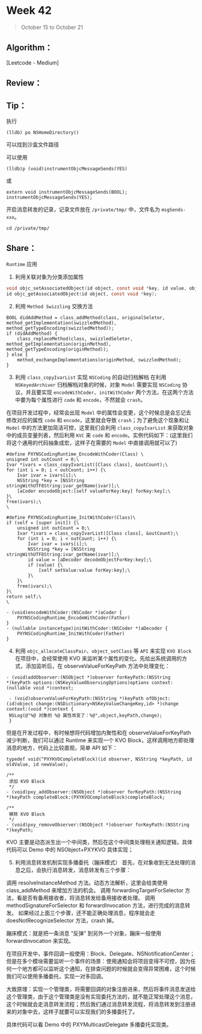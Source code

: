 # Week 42

> October 15 to October 21

## Algorithm：
[Leetcode - Medium]

## Review：


## Tip：

执行
```
(lldb) po NSHomeDirectory()
``` 
可以找到沙盒文件路径

可以使用
```
(lldb)p (void)instrumentObjcMessageSends(YES)
```

或
```
extern void instrumentObjcMessageSends(BOOL);
instrumentObjcMessageSends(YES);
```

开启消息转发的记录，记录文件放在 `/private/tmp/` 中，文件名为 `msgSends-xxx`。
```
cd /private/tmp/
```

## Share：

`Runtime` 应用
1. 利用关联对象为分类添加属性
```c
void objc_setAssociatedObject(id object, const void *key, id value, objc_AssociationPolicy policy);
id objc_getAssociatedObject(id object, const void *key);
```

2. 利用 `Method Swizzling` 交换方法
```objc
BOOL didAddMethod = class_addMethod(class, originalSeletor, method_getImplementation(swizzledMethod), method_getTypeEncoding(swizzledMethod));
if (didAddMethod) {
    class_replaceMethod(class, swizzledSeletor, method_getImplementation(originMethod), method_getTypeEncoding(originMethod));
} else {
    method_exchangeImplementations(originMethod, swizzledMethod);
}
```

3. 利用 `class_copyIvarList` 实现 `NSCoding` 的自动归档解档
在利用 `NSKeyedArchiver` 归档解档对象的时候，对象 `Model` 需要实现 `NSCoding` 协议，并且要实现 `encodeWithCoder`、`initWithCoder` 两个方法，在这两个方法中要为每个属性进行 `code` 和 `encode`，不然就会 `crash`。

在项目开发过程中，经常会出现 `Model` 中的属性会变更，这个时候总是会忘记去修改对应的属性 `code` 和 `encode`，这里就会导致 `crash`；为了避免这个现象和让 `Model` 中的方法更加简洁可控，这里我们会利用 `class_copyIvarList` 来获取对象中的成员变量列表，然后利用 `KVC` 来 `code` 和 `encode`。实例代码如下：(这里我们将这个通用的代码抽象成宏，这样子在需要的 `Model` 中直接调用就可以了)
```objc
#define PXYNSCodingRuntime_EncodeWithCoder(Class) \
unsigned int outCount = 0;\
Ivar *ivars = class_copyIvarList([Class class], &outCount);\
for (int i = 0; i < outCount; i++) {\
    Ivar ivar = ivars[i];\
    NSString *key = [NSString stringWithUTF8String:ivar_getName(ivar)];\
    [aCoder encodeObject:[self valueForKey:key] forKey:key];\
}\
free(ivars);\
\

#define PXYNSCodingRuntime_InitWithCoder(Class)\
if (self = [super init]) {\
    unsigned int outCount = 0;\
    Ivar *ivars = class_copyIvarList([Class class], &outCount);\
    for (int i = 0; i < outCount; i++) {\
        Ivar ivar = ivars[i];\
        NSString *key = [NSString stringWithUTF8String:ivar_getName(ivar)];\
        id value = [aDecoder decodeObjectForKey:key];\
        if (value) {\
            [self setValue:value forKey:key];\
        }\
    }\
    free(ivars);\
}\
return self;\
\

- (void)encodeWithCoder:(NSCoder *)aCoder {
    PXYNSCodingRuntime_EncodeWithCoder(Father)
}
- (nullable instancetype)initWithCoder:(NSCoder *)aDecoder {
    PXYNSCodingRuntime_InitWithCoder(Father)
}
```

4. 利用 `objc_allocateClassPair`、`object_setClass` 等 `API` 来实现 `KVO Block`
在项目中，会经常使用 KVO 来监听某个属性的变化。先给出系统调用的方式，添加监听后，在 observeValueForKeyPath 方法中处理变化：
```
- (void)addObserver:(NSObject *)observer forKeyPath:(NSString *)keyPath options:(NSKeyValueObservingOptions)options context:(nullable void *)context;

 - (void)observeValueForKeyPath:(NSString *)keyPath ofObject:(id)object change:(NSDictionary<NSKeyValueChangeKey,id> *)change context:(void *)context {
 NSLog(@"%@ 对象的 %@ 属性改变了：%@",object,keyPath,change);
 }
 ```
但是在开发过程中，有时候想将代码增加内聚性和在 observeValueForKeyPath 减少判断，我们可以通过 Runtime 来实现一个 KVO Block，这样调用地方即处理消息的地方，代码上比较直观，简单 API 如下：
```
typedef void(^PXYKVOCompleteBlock)(id observer, NSString *keyPath, id oldValue, id newValue);

/**
 添加 KVO Block
 */
- (void)pxy_addObserver:(NSObject *)observer forKeyPath:(NSString *)keyPath completeBlock:(PXYKVOCompleteBlock)completeBlock;

/**
 移除 KVO Block
 */
- (void)pxy_removeObserver:(NSObject *)observer forKeyPath:(NSString *)keyPath;
```
KVO 主要是动态派生出一个中间类，然后在这个中间类处理相关通知逻辑，具体代码可以 Demo 中的 NSObject+PXYKVO 具体实现；

5. 利用消息转发机制实现多播委托（蹦床模式）
首先，在对象收到无法处理的消息之后，会执行消息转发，消息转发有三个步骤：

调用 resolveInstanceMethod 方法。动态方法解析，这里会给类使用 class_addMethod 来增加方法的机会。
调用 forwardingTargetForSelector 方法，看是否有备用接收者，将消息转发给备用接收者处理。
调用 methodSignatureForSelector 和 forwardInvocation 方法，进行完成的消息转发。
如果经过上面三个步骤，还不能正确处理消息，程序就会走 doesNotRecognizeSelector 方法，crash 掉。

蹦床模式：就是把一条消息 “反弹” 到另外一个对象，蹦床一般使用 forwardInvocation 来实现。

在项目开发中，事件回调一般使用：Block、Delegate、NSNotificationCenter；但是在多个模块需要监听一个事件的场景：使用通知会将项目变得不可控，因为任何一个地方都可以监听这个通知，在排查问题的时候就会变得异常困难，这个时候我们可以使用多播委托，实现一对多回调。

大致原理：实现一个管理类，将需要回调的对象注册进来，然后将事件消息发送给这个管理类，由于这个管理类是没有实现委托方法的，就不能正常处理这个消息，这个时候就会走消息转发流程；然后我们通过消息转发流程，将消息转发到注册进来的对象中去，这样子就要可以实现我们的多播委托了。

具体代码可以看 Demo 中的 PXYMulticastDelegate 多播委托实现类。